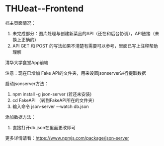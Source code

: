 # THUeat--Frontend

档主页面情况：
1. 未完成部分：图片处理与创建新菜品的API（还在和后台协调），API链接（未换上正确的）
2. API GET 和 POST 的写法如果不清楚有需要可以参考，里面已写上注释帮助理解


清华大学食堂App前端

注意：现在已增加 Fake API的文件夹，用来设置jsonserver进行提取数据

启动jsonserver方法：
1. npm install -g json-server (若还未安装)
2. cd FakeAPI （转到FakeAPI所在的文件夹）
3. 输入命令 json-server --watch db.json

添加数据方法：
1. 直接打开db.json在里面更改即可

更多详情请看：https://www.npmjs.com/package/json-server
